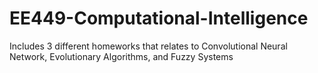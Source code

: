 # EE449-Computational-Intelligence
Includes 3 different homeworks that relates to Convolutional Neural Network, Evolutionary Algorithms, and Fuzzy Systems
